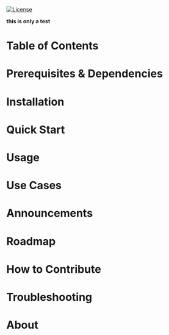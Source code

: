 [![License](https://img.shields.io/badge/License-Apache%202.0-blue.svg)](https://opensource.org/licenses/Apache-2.0)

**this is only a test**

# Table of Contents

<a name="prequisites_dependencies"></a>
# Prerequisites & Dependencies

<a name="installation"></a>
# Installation

<a name="quick-start"></a>
# Quick Start

<a name="usage"></a>
# Usage

<a name="use-cases"></a>
# Use Cases

<a name="announcements"></a>
# Announcements

<a name="roadmap"></a>
# Roadmap

<a name="contribute"></a>
# How to Contribute

<a name="troubleshooting"></a>
# Troubleshooting

<a name="about"></a>
# About
